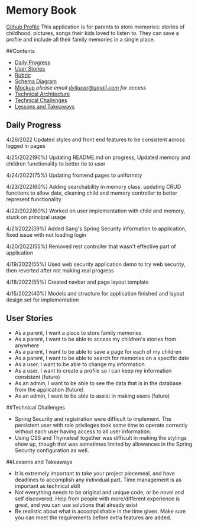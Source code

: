 # Memory Book
[Github Profile](https://github.com/dlucarelli)
This application is for parents to store memories: stories of childhood, pictures, songs their kids loved to listen to. They can save a profile and include all their family memories in a single place. 

##Contents
- [Daily Progress](#Daily-Progress)
- [User Stories](#User-Stories)
- [Rubric](https://docs.google.com/document/d/1HLKr_fA5qU1hv2aJd7WJ616jocwgIsq72M2WDrX2Fqo/edit?usp=sharing)
- [Schema Diagram](/diagrams/Schema.PNG)
- [Mockup](https://www.figma.com/file/j6vJprIUQrsd7G65hQZ4fY/Untitled?node-id=0%3A1) *please email [dyllucar@gmail.com](mailto:dyllucar@gmail.com) for access*
- [Technical Architecture](/diagrams/Technical%20Architecture.drawio.png)
- [Technical Challenges](#Technical-Challenges)
- [Lessons and Takeaways](#Lessons-and-Takeaways)

## Daily Progress

4/26/2022
Updated styles and front end features to be consistent across logged in pages

4/25/2022(90%)
Updating README.md on progress, Updated memory and children functionality to better tie to user

4/24/2022(75%)
Updating frontend pages to uniformity

4/23/2022(60%)
Adding searchability in memory class, updating CRUD functions to allow date, cleaning child and memory controller to better represent functionality

4/22/2022(60%)
Worked on user implementation with child and memory, stuck on principal usage

4/21/2022(59%)
Added Sang's Spring Security information to application, fixed issue with not loading login

4/20/2022(55%)
Removed rest controller that wasn't effective part of application

4/19/2022(55%)
Used web security application demo to try web security, then reverted after not making real progress

4/18/2022(55%)
Created navbar and page layout template

4/15/2022(40%)
Models and structure for application finished and layout design set for implementation


## User Stories
- As a parent, I want a place to store family memories
- As a parent, I want to be able to access my children's stories from anywhere
- As a parent, I want to be able to save a page for each of my children
- As a parent, I want to be able to search for memories on a specific date
- As a user, I want to be able to change my information
- As a user, I want to create a profile so I can keep my information consistent (future)
- As an admin, I want to be able to see the data that is in the database from the application (future)
- As an admin, I want to be able to assist in making users (future)

##Technical Challenges
- Spring Security and registration were difficult to implement. The persistent user with role privileges took some time to operate correctly without each user having access to all user information.
- Using CSS and Thymeleaf together was difficult in making the stylings show up, though that was sometimes limited by allowances in the Spring Security configuration as well.

##Lessons and Takeaways
- It is extremely important to take your project piecemeal, and have deadlines to accomplish any individual part. Time management is as important as technical skill
- Not everything needs to be original and unique code, or be novel and self discovered. Help from people with more/different experience is great, and you can use solutions that already exist
- Be realistic about what is accomplishable in the time given. Make sure you can meet the requirements before extra features are added.